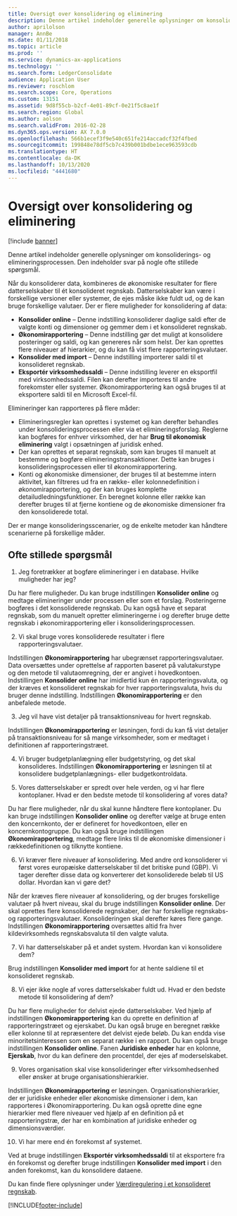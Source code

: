 ```yaml
---
title: Oversigt over konsolidering og eliminering
description: Denne artikel indeholder generelle oplysninger om konsoliderings- og elimineringsprocessen. Den indeholder svar på nogle ofte stillede spørgsmål.
author: aprilolson
manager: AnnBe
ms.date: 01/11/2018
ms.topic: article
ms.prod: ''
ms.service: dynamics-ax-applications
ms.technology: ''
ms.search.form: LedgerConsolidate
audience: Application User
ms.reviewer: roschlom
ms.search.scope: Core, Operations
ms.custom: 13151
ms.assetid: 9d8f55cb-b2cf-4e01-89cf-0e21f5c8ae1f
ms.search.region: Global
ms.author: aolson
ms.search.validFrom: 2016-02-28
ms.dyn365.ops.version: AX 7.0.0
ms.openlocfilehash: 566b1ecef3f9e540c651fe214accadcf32f4fbed
ms.sourcegitcommit: 199848e78df5cb7c439b001bdbe1ece963593cdb
ms.translationtype: HT
ms.contentlocale: da-DK
ms.lasthandoff: 10/13/2020
ms.locfileid: "4441680"
---
```

# <a name="consolidation-and-elimination-overview"></a>Oversigt over konsolidering og eliminering

[!include [banner](../includes/banner.md)]

Denne artikel indeholder generelle oplysninger om konsoliderings- og elimineringsprocessen. Den indeholder svar på nogle ofte stillede spørgsmål.

Når du konsoliderer data, kombineres de økonomiske resultater for flere datterselskaber til ét konsolideret regnskab. Datterselskaber kan være i forskellige versioner eller systemer, de ejes måske ikke fuldt ud, og de kan bruge forskellige valutaer. Der er flere muligheder for konsolidering af data:

-   **Konsolider online** – Denne indstilling konsoliderer daglige saldi efter de valgte konti og dimensioner og gemmer dem i et konsolideret regnskab.
-   **Økonomirapportering** – Denne indstilling gør det muligt at konsolidere posteringer og saldi, og kan genereres når som helst. Der kan oprettes flere niveauer af hierarkier, og du kan få vist flere rapporteringsvalutaer.
-   **Konsolider med import** – Denne indstilling importerer saldi til et konsolideret regnskab.
-   **Eksportér virksomhedssaldi** – Denne indstilling leverer en eksportfil med virksomhedssaldi. Filen kan derefter importeres til andre forekomster eller systemer. Økonomirapportering kan også bruges til at eksportere saldi til en Microsoft Excel-fil.

Elimineringer kan rapporteres på flere måder:

-   Elimineringsregler kan oprettes i systemet og kan derefter behandles under konsolideringsprocessen eller via et elimineringsforslag. Reglerne kan bogføres for enhver virksomhed, der har **Brug til økonomisk eliminering** valgt i opsætningen af juridisk enhed.
-   Der kan oprettes et separat regnskab, som kan bruges til manuelt at bestemme og bogføre elimineringstransaktioner. Dette kan bruges i konsolideringsprocessen eller til økonomirapportering.
-   Konti og økonomiske dimensioner, der bruges til at bestemme intern aktivitet, kan filtreres ud fra en række- eller kolonnedefinition i økonomirapportering, og der kan bruges komplette detailudledningsfunktioner. En beregnet kolonne eller række kan derefter bruges til at fjerne kontiene og de økonomiske dimensioner fra den konsoliderede total.

Der er mange konsolideringsscenarier, og de enkelte metoder kan håndtere scenarierne på forskellige måder.

## <a name="frequently-asked-questions"></a>Ofte stillede spørgsmål
1.  Jeg foretrækker at bogføre elimineringer i en database. Hvilke muligheder har jeg?

Du har flere muligheder. Du kan bruge indstillingen **Konsolider online** og medtage elimineringer under processen eller som et forslag. Posteringerne bogføres i det konsoliderede regnskab. Du kan også have et separat regnskab, som du manuelt opretter elimineringerne i og derefter bruge dette regnskab i økonomirapportering eller i konsolideringsprocessen.

2.  Vi skal bruge vores konsoliderede resultater i flere rapporteringsvalutaer.

Indstillingen **Økonomirapportering** har ubegrænset rapporteringsvalutaer. Data oversættes under oprettelse af rapporten baseret på valutakurstype og den metode til valutaomregning, der er angivet i hovedkontoen. Indstillingen **Konsolider online** har imidlertid kun én rapporteringsvaluta, og der kræves et konsolideret regnskab for hver rapporteringsvaluta, hvis du bruger denne indstilling. Indstillingen **Økonomirapportering** er den anbefalede metode.

3.  Jeg vil have vist detaljer på transaktionsniveau for hvert regnskab.

Indstillingen **Økonomirapportering** er løsningen, fordi du kan få vist detaljer på transaktionsniveau for så mange virksomheder, som er medtaget i definitionen af rapporteringstræet.

4.  Vi bruger budgetplanlægning eller budgetstyring, og det skal konsolideres.
Indstillingen **Økonomirapportering** er løsningen til at konsolidere budgetplanlægnings- eller budgetkontroldata.

5.  Vores datterselskaber er spredt over hele verden, og vi har flere kontoplaner. Hvad er den bedste metode til konsolidering af vores data?

Du har flere muligheder, når du skal kunne håndtere flere kontoplaner. Du kan bruge indstillingen **Konsolider online** og derefter vælge at bruge enten den koncernkonto, der er defineret for hovedkontoen, eller en koncernkontogruppe. Du kan også bruge indstillingen **Økonomirapportering**, medtage flere links til de økonomiske dimensioner i rækkedefinitionen og tilknytte kontiene.

6.  Vi kræver flere niveauer af konsolidering. Med andre ord konsoliderer vi først vores europæiske datterselskaber til det britiske pund (GBP). Vi tager derefter disse data og konverterer det konsoliderede beløb til US dollar. Hvordan kan vi gøre det?

Når der kræves flere niveauer af konsolidering, og der bruges forskellige valutaer på hvert niveau, skal du bruge indstillingen **Konsolider online**. Der skal oprettes flere konsoliderede regnskaber, der har forskellige regnskabs- og rapporteringsvalutaer. Konsolideringen skal derefter køres flere gange. Indstillingen **Økonomirapportering** oversættes altid fra hver kildevirksomheds regnskabsvaluta til den valgte valuta.

7.  Vi har datterselskaber på et andet system. Hvordan kan vi konsolidere dem?

Brug indstillingen **Konsolider med import** for at hente saldiene til et konsolideret regnskab.

8.  Vi ejer ikke nogle af vores datterselskaber fuldt ud. Hvad er den bedste metode til konsolidering af dem?

Du har flere muligheder for delvist ejede datterselskaber. Ved hjælp af indstillingen **Økonomirapportering** kan du oprette en definition af rapporteringstræet og ejerskabet. Du kan også bruge en beregnet række eller kolonne til at repræsentere det delvist ejede beløb. Du kan endda vise minoritetsinteressen som en separat række i en rapport. Du kan også bruge indstillingen **Konsolider online**. Fanen **Juridiske enheder** har en kolonne, **Ejerskab**, hvor du kan definere den procentdel, der ejes af moderselskabet.

9.  Vores organisation skal vise konsolideringer efter virksomhedsenhed eller ønsker at bruge organisationshierarkier.

Indstillingen **Økonomirapportering** er løsningen. Organisationshierarkier, der er juridiske enheder eller økonomiske dimensioner i dem, kan rapporteres i Økonomirapportering. Du kan også oprette dine egne hierarkier med flere niveauer ved hjælp af en definition på et rapporteringstræ, der har en kombination af juridiske enheder og dimensionsværdier.

10. Vi har mere end én forekomst af systemet.

Ved at bruge indstillingen **Eksportér virksomhedssaldi** til at eksportere fra én forekomst og derefter bruge indstillingen **Konsolider med import** i den anden forekomst, kan du konsolidere dataene.


Du kan finde flere oplysninger under [Værdiregulering i et konsolideret regnskab](../general-ledger/currency-revaluation-consolidation-company.md).




[!INCLUDE[footer-include](../../includes/footer-banner.md)]
